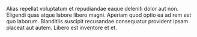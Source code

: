 Alias repellat voluptatum et repudiandae eaque deleniti dolor aut non. Eligendi quas atque labore libero magni. Aperiam quod optio ea ad rem est quo laborum. Blanditiis suscipit recusandae consequatur provident ipsam placeat aut autem. Libero est inventore et et.